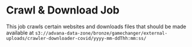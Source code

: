 # Crawl & Download Job

This job crawls certain websites and downloads files that should be made available at `s3://advana-data-zone/bronze/gamechanger/external-uploads/crawler-downloader-covid/yyyy-mm-ddThh:mm:ss/`
